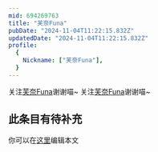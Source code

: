 ```yaml
---
mid: 694269763
title: "芙奈Funa"
pubDate: "2024-11-04T11:22:15.832Z"
updatedDate: "2024-11-04T11:22:15.832Z"
profile:
  {
    Nickname: ["芙奈Funa"],
  }
---
```


关注[芙奈Funa](https://space.bilibili.com/694269763)谢谢喵~ 关注[芙奈Funa](https://space.bilibili.com/694269763)谢谢喵~

## 此条目有待补充
你可以在[这里](https://github.com/Yuhanawa/VTuber.ICU-Content/edit/master/v/芙奈Funa/index.md)编辑本文
